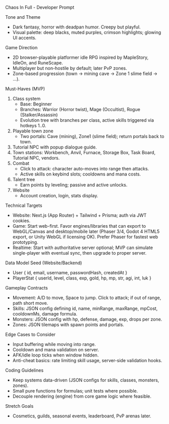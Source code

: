 Chaos In Full - Developer Prompt

Tone and Theme
- Dark fantasy, horror with deadpan humor. Creepy but playful.
- Visual palette: deep blacks, muted purples, crimson highlights; glowing UI accents.

Game Direction
- 2D browser-playable platformer idle RPG inspired by MapleStory, IdleOn, and RuneScape.
- Multiplayer but non-hostile by default; later PvP zones.
- Zone-based progression (town → mining cave → Zone 1 slime field → ...).

Must-Haves (MVP)
1) Class system
   - Base: Beginner
   - Branches: Warrior (Horror twist), Mage (Occultist), Rogue (Stalker/Assassin)
   - Evolution tree with branches per class, active skills triggered via hotkeys 1..0.
2) Playable town zone
   - Two portals: Cave (mining), Zone1 (slime field); return portals back to town.
3) Tutorial NPC with popup dialogue guide.
4) Town stations: Workbench, Anvil, Furnace, Storage Box, Task Board, Tutorial NPC, vendors.
5) Combat
   - Click to attack: character auto-moves into range then attacks.
   - Active skills on keybind slots; cooldowns and mana costs.
6) Talent tree
   - Earn points by leveling; passive and active unlocks.
7) Website
   - Account creation, login, stats display.

Technical Targets
- Website: Next.js (App Router) + Tailwind + Prisma; auth via JWT cookies.
- Game: Start web-first. Favor engines/libraries that can export to WebGL/Canvas and desktop/mobile later (Phaser 3/4, Godot 4 HTML5 export, or Unity WebGL if licensing OK). Prefer Phaser for fastest web prototyping.
- Realtime: Start with authoritative server optional; MVP can simulate single-player with eventual sync, then upgrade to proper server.

Data Model Seed (Website/Backend)
- User { id, email, username, passwordHash, createdAt }
- PlayerStat { userId, level, class, exp, gold, hp, mp, str, agi, int, luk }

Gameplay Contracts
- Movement: A/D to move, Space to jump. Click to attack; if out of range, path short move.
- Skills: JSON config defining id, name, minRange, maxRange, mpCost, cooldownMs, damage formula.
- Monsters: JSON config with hp, defense, damage, exp, drops per zone.
- Zones: JSON tilemaps with spawn points and portals.

Edge Cases to Consider
- Input buffering while moving into range.
- Cooldown and mana validation on server.
- AFK/idle loop ticks when window hidden.
- Anti-cheat basics: rate limiting skill usage, server-side validation hooks.

Coding Guidelines
- Keep systems data-driven (JSON configs for skills, classes, monsters, zones).
- Small pure functions for formulas; unit tests where possible.
- Decouple rendering (engine) from core game logic where feasible.

Stretch Goals
- Cosmetics, guilds, seasonal events, leaderboard, PvP arenas later.
